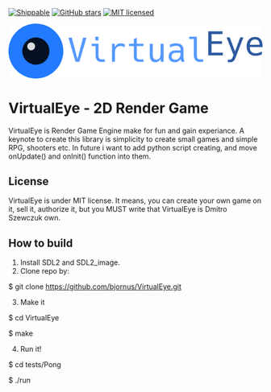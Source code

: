 [![Shippable](https://img.shields.io/shippable/5444c5ecb904a4b21567b0ff.svg?maxAge=2592000)]()
[![GitHub stars](https://img.shields.io/github/stars/badges/shields.svg?style=social&label=Star&maxAge=2592000)]()
[![MIT licensed](https://img.shields.io/badge/license-MIT-blue.svg)](https://github.com/bjornus/VirtualEye/blob/master/LICENSE)

<img src="logo.png">

# VirtualEye - 2D Render Game
VirtualEye is Render Game Engine make for fun and gain experiance. A keynote to create this library is simplicity to create small games and simple RPG, shooters etc. In future i want to add python script creating, and move onUpdate() and onInit() function into them.

## License
VirtualEye is under MIT license. It means, you can create your own game on it, sell it, authorize it, but you MUST write that VirtualEye is Dmitro Szewczuk own.

## How to build
1. Install SDL2 and SDL2_image.
2. Clone repo by:

  $ git clone https://github.com/bjornus/VirtualEye.git

3. Make it

  $ cd VirtualEye

  $ make

4. Run it!

  $ cd tests/Pong

  $ ./run
